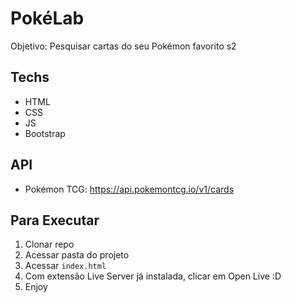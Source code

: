 # PokéLab

Objetivo: Pesquisar cartas do seu Pokémon favorito s2

## Techs

- HTML
- CSS
- JS
- Bootstrap

## API

- Pokémon TCG: <https://api.pokemontcg.io/v1/cards>

## Para Executar

1. Clonar repo
2. Acessar pasta do projeto
3. Acessar `index.html`
4. Com extensão Live Server já instalada, clicar em Open Live :D
5. Enjoy
